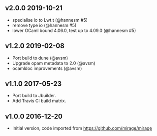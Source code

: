 v2.0.0 2019-10-21
-----------------

- specialise io to Lwt.t (@hannesm #5)
- remove type io (@hannesm #5)
- lower OCaml bound 4.06.0, test up to 4.09.0 (@hannesm #5)

v1.2.0 2019-02-08
-----------------

- Port build to dune (@avsm)
- Upgrade opam metadata to 2.0 (@avsm)
- ocamldoc improvements (@avsm)

v1.1.0 2017-05-23
-----------------

- Port build to Jbuilder.
- Add Travis CI build matrix.

v1.0.0 2016-12-20
-----------------

- Initial version, code imported from https://github.com/mirage/mirage
